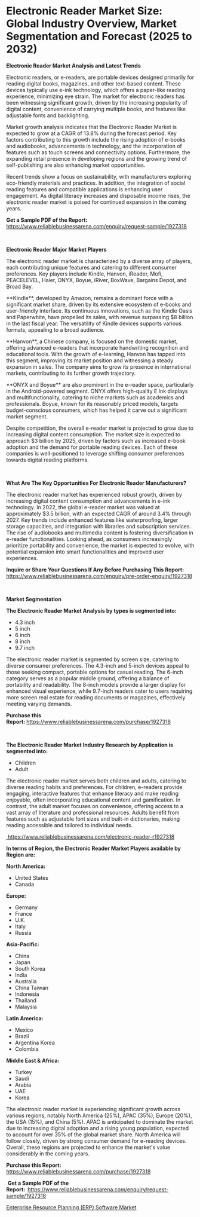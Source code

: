 <p><h1>Electronic Reader Market Size: Global Industry Overview, Market Segmentation and Forecast (2025 to 2032)</h1></p><p><strong>Electronic Reader Market Analysis and Latest Trends</strong></p>
<p><p>Electronic readers, or e-readers, are portable devices designed primarily for reading digital books, magazines, and other text-based content. These devices typically use e-ink technology, which offers a paper-like reading experience, minimizing eye strain. The market for electronic readers has been witnessing significant growth, driven by the increasing popularity of digital content, convenience of carrying multiple books, and features like adjustable fonts and backlighting.</p><p>Market growth analysis indicates that the Electronic Reader Market is expected to grow at a CAGR of 13.8% during the forecast period. Key factors contributing to this growth include the rising adoption of e-books and audiobooks, advancements in technology, and the incorporation of features such as touch screens and connectivity options. Furthermore, the expanding retail presence in developing regions and the growing trend of self-publishing are also enhancing market opportunities.</p><p>Recent trends show a focus on sustainability, with manufacturers exploring eco-friendly materials and practices. In addition, the integration of social reading features and compatible applications is enhancing user engagement. As digital literacy increases and disposable income rises, the electronic reader market is poised for continued expansion in the coming years.</p></p>
<p><strong>Get a Sample PDF of the Report:&nbsp;</strong> <a href="https://www.reliablebusinessarena.com/enquiry/request-sample/1927318?utm_campaign=3531&utm_medium=2&utm_source=Github&utm_content=ia&utm_term=28032025&utm_id=electronic-reader">https://www.reliablebusinessarena.com/enquiry/request-sample/1927318</a></p>
<p>&nbsp;</p>
<p><strong>Electronic Reader Major Market Players</strong></p>
<p><p>The electronic reader market is characterized by a diverse array of players, each contributing unique features and catering to different consumer preferences. Key players include Kindle, Hanvon, iReader, Mofi, PEACELEVEL, Haier, ONYX, Boyue, iRiver, BoxWave, Bargains Depot, and Broad Bay.</p><p>**Kindle**, developed by Amazon, remains a dominant force with a significant market share, driven by its extensive ecosystem of e-books and user-friendly interface. Its continuous innovations, such as the Kindle Oasis and Paperwhite, have propelled its sales, with revenue surpassing $8 billion in the last fiscal year. The versatility of Kindle devices supports various formats, appealing to a broad audience.</p><p>**Hanvon**, a Chinese company, is focused on the domestic market, offering advanced e-readers that incorporate handwriting recognition and educational tools. With the growth of e-learning, Hanvon has tapped into this segment, improving its market position and witnessing a steady expansion in sales. The company aims to grow its presence in international markets, contributing to its further growth trajectory.</p><p>**ONYX and Boyue** are also prominent in the e-reader space, particularly in the Android-powered segment. ONYX offers high-quality E Ink displays and multifunctionality, catering to niche markets such as academics and professionals. Boyue, known for its reasonably priced models, targets budget-conscious consumers, which has helped it carve out a significant market segment.</p><p>Despite competition, the overall e-reader market is projected to grow due to increasing digital content consumption. The market size is expected to approach $3 billion by 2025, driven by factors such as increased e-book adoption and the demand for portable reading devices. Each of these companies is well-positioned to leverage shifting consumer preferences towards digital reading platforms.</p></p>
<p>&nbsp;</p>
<p><strong>What Are The Key Opportunities For Electronic Reader Manufacturers?</strong></p>
<p><p>The electronic reader market has experienced robust growth, driven by increasing digital content consumption and advancements in e-ink technology. In 2022, the global e-reader market was valued at approximately $3.5 billion, with an expected CAGR of around 3.4% through 2027. Key trends include enhanced features like waterproofing, larger storage capacities, and integration with libraries and subscription services. The rise of audiobooks and multimedia content is fostering diversification in e-reader functionalities. Looking ahead, as consumers increasingly prioritize portability and convenience, the market is expected to evolve, with potential expansion into smart functionalities and improved user experiences.</p></p>
<p><strong>Inquire or Share Your Questions If Any Before Purchasing This Report:</strong> <a href="https://www.reliablebusinessarena.com/enquiry/pre-order-enquiry/1927318?utm_campaign=3531&utm_medium=2&utm_source=Github&utm_content=ia&utm_term=28032025&utm_id=electronic-reader">https://www.reliablebusinessarena.com/enquiry/pre-order-enquiry/1927318</a></p>
<p>&nbsp;</p>
<p><strong>Market Segmentation</strong></p>
<p><strong>The Electronic Reader Market Analysis by types is segmented into:</strong></p>
<p><ul><li>4.3 inch</li><li>5 inch</li><li>6 inch</li><li>8 inch</li><li>9.7 inch</li></ul></p>
<p><p>The electronic reader market is segmented by screen size, catering to diverse consumer preferences. The 4.3-inch and 5-inch devices appeal to those seeking compact, portable options for casual reading. The 6-inch category serves as a popular middle ground, offering a balance of portability and readability. The 8-inch models provide a larger display for enhanced visual experience, while 9.7-inch readers cater to users requiring more screen real estate for reading documents or magazines, effectively meeting varying demands.</p></p>
<p><strong>Purchase this Report:&nbsp;</strong><a href="https://www.reliablebusinessarena.com/purchase/1927318?utm_campaign=3531&utm_medium=2&utm_source=Github&utm_content=ia&utm_term=28032025&utm_id=electronic-reader">https://www.reliablebusinessarena.com/purchase/1927318</a></p>
<p>&nbsp;</p>
<p><strong>The Electronic Reader Market Industry Research by Application is segmented into:</strong></p>
<p><ul><li>Children</li><li>Adult</li></ul></p>
<p><p>The electronic reader market serves both children and adults, catering to diverse reading habits and preferences. For children, e-readers provide engaging, interactive features that enhance literacy and make reading enjoyable, often incorporating educational content and gamification. In contrast, the adult market focuses on convenience, offering access to a vast array of literature and professional resources. Adults benefit from features such as adjustable font sizes and built-in dictionaries, making reading accessible and tailored to individual needs.</p></p>
<p><a href="https://www.reliablebusinessarena.com/electronic-reader-r1927318?utm_campaign=3531&utm_medium=2&utm_source=Github&utm_content=ia&utm_term=28032025&utm_id=electronic-reader">&nbsp;https://www.reliablebusinessarena.com/electronic-reader-r1927318</a></p>
<p><strong>In terms of Region, the Electronic Reader Market Players available by Region are:</strong></p>
<p>
    <p> <strong> North America: </strong>
        <ul>
            <li>United States</li>
            <li>Canada</li>
        </ul>
        </p> 
    <p> <strong> Europe: </strong>
        <ul>
            <li>Germany</li>
            <li>France</li>
            <li>U.K.</li>
            <li>Italy</li>
            <li>Russia</li>
        </ul>
        </p> 
    <p> <strong> Asia-Pacific: </strong>
        <ul>
            <li>China</li>
            <li>Japan</li>
            <li>South Korea</li>
            <li>India</li>
            <li>Australia</li>
            <li>China Taiwan</li>
            <li>Indonesia</li>
            <li>Thailand</li>
            <li>Malaysia</li>
        </ul>
        </p> 
    <p> <strong> Latin America: </strong>
        <ul>
            <li>Mexico</li>
            <li>Brazil</li>
            <li>Argentina Korea</li>
            <li>Colombia</li>
        </ul>
        </p> 
    <p> <strong> Middle East & Africa: </strong>
        <ul>
            <li>Turkey</li>
            <li>Saudi</li>
            <li>Arabia</li>
            <li>UAE</li>
            <li>Korea</li>
        </ul>
    </p>
    </p>
<p><p>The electronic reader market is experiencing significant growth across various regions, notably North America (25%), APAC (35%), Europe (20%), the USA (15%), and China (5%). APAC is anticipated to dominate the market due to increasing digital adoption and a rising young population, expected to account for over 35% of the global market share. North America will follow closely, driven by strong consumer demand for e-reading devices. Overall, these regions are projected to enhance the market's value considerably in the coming years.</p></p>
<p><strong>Purchase this Report: </strong><a href="https://www.reliablebusinessarena.com/purchase/1927318?utm_campaign=3531&utm_medium=2&utm_source=Github&utm_content=ia&utm_term=28032025&utm_id=electronic-reader">https://www.reliablebusinessarena.com/purchase/1927318</a></p>
<p>&nbsp;<strong>Get a Sample PDF of the Report:&nbsp;&nbsp;</strong><a href="https://www.reliablebusinessarena.com/enquiry/request-sample/1927318?utm_campaign=3531&utm_medium=2&utm_source=Github&utm_content=ia&utm_term=28032025&utm_id=electronic-reader">https://www.reliablebusinessarena.com/enquiry/request-sample/1927318</a></p>
<p><strong></strong></p>
<p><p><a href="https://github.com/abidomamen/Market-Research-Report-List-1/blob/main/enterprise-resource-planning-erp-software-market.md?utm_campaign=3531&utm_medium=2&utm_source=Github&utm_content=ia&utm_term=28032025&utm_id=electronic-reader">Enterprise Resource Planning (ERP) Software Market</a></p></p>